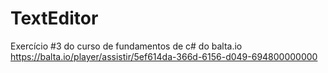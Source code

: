 # TextEditor
Exercício #3 do curso de fundamentos de c# do balta.io 
https://balta.io/player/assistir/5ef614da-366d-6156-d049-694800000000
